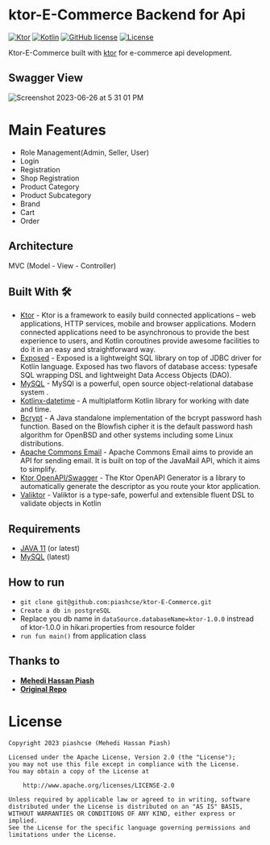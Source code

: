 # ktor-E-Commerce Backend for Api
[![Ktor](https://img.shields.io/badge/ktor-2.3.1-blue.svg)](https://github.com/ktorio/ktor)
[![Kotlin](https://img.shields.io/badge/Kotlin-1.8.20-blue.svg?style=flat&logo=kotlin)](https://kotlinlang.org)
[![GitHub license](https://img.shields.io/badge/license-Apache%20License%202.0-blue.svg?style=flat)](https://www.apache.org/licenses/LICENSE-2.0)
<a href="https://github.com/piashcse"><img alt="License" src="https://img.shields.io/static/v1?label=GitHub&message=piashcse&color=C51162"/></a>

Ktor-E-Commerce built with [ktor](https://ktor.io/docs/welcome.html) for e-commerce api development.

## Swagger View

![Screenshot 2023-06-26 at 5 31 01 PM](https://github.com/piashcse/ktor-E-Commerce/assets/33801510/34cee19d-33c0-401d-97fe-3d89ffe769bc)


# Main Features
- Role Management(Admin, Seller, User)
- Login
- Registration
- Shop Registration
- Product Category
- Product Subcategory
- Brand
- Cart
- Order

## Architecture
MVC (Model - View - Controller)

## Built With 🛠
- [Ktor](https://ktor.io/docs/welcome.html) - Ktor is a framework to easily build connected applications – web applications, HTTP services, mobile and browser applications. Modern connected applications need to be asynchronous to provide the best experience to users, and Kotlin coroutines provide awesome facilities to do it in an easy and straightforward way.
- [Exposed](https://github.com/JetBrains/Exposed) - Exposed is a lightweight SQL library on top of JDBC driver for Kotlin language. Exposed has two flavors of database access: typesafe SQL wrapping DSL and lightweight Data Access Objects (DAO).
- [MySQL](https://www.postgresql.org/) - MySQl is a powerful, open source object-relational database system .
- [Kotlinx-datetime](https://github.com/Kotlin/kotlinx-datetime) - A multiplatform Kotlin library for working with date and time.
- [Bcrypt](https://github.com/patrickfav/bcrypt) - A Java standalone implementation of the bcrypt password hash function. Based on the Blowfish cipher it is the default password hash algorithm for OpenBSD and other systems including some Linux distributions.
- [Apache Commons Email](https://github.com/apache/commons-email) - Apache Commons Email aims to provide an API for sending email. It is built on top of the JavaMail API, which it aims to simplify.
- [Ktor OpenAPI/Swagger](https://github.com/LukasForst/ktor-openapi-generator) - The Ktor OpenAPI Generator is a library to automatically generate the descriptor as you route your ktor application.
- [Valiktor](https://github.com/valiktor/valiktor) - Valiktor is a type-safe, powerful and extensible fluent DSL to validate objects in Kotlin

## Requirements

- [JAVA 11](https://jdk.java.net/11/) (or latest)
- [MySQL](https://www.mysql.com/) (latest)

## How to run

- `git clone git@github.com:piashcse/ktor-E-Commerce.git`
-  `Create a db in postgreSQL`
-  Replace you db name in `dataSource.databaseName=ktor-1.0.0` instread of ktor-1.0.0 in hikari.properties from resource folder
- `run fun main()` from application class

## Thanks to
- [**Mehedi Hassan Piash**](https://github.com/piashcse)
- [**Original Repo**](https://github.com/piashcse/ktor-E-Commerce)

# License
```
Copyright 2023 piashcse (Mehedi Hassan Piash)

Licensed under the Apache License, Version 2.0 (the "License");
you may not use this file except in compliance with the License.
You may obtain a copy of the License at

    http://www.apache.org/licenses/LICENSE-2.0

Unless required by applicable law or agreed to in writing, software
distributed under the License is distributed on an "AS IS" BASIS,
WITHOUT WARRANTIES OR CONDITIONS OF ANY KIND, either express or implied.
See the License for the specific language governing permissions and
limitations under the License.
```
